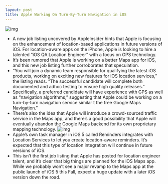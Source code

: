 ```yaml
---
layout: post
title: Apple Working On Turn-By-Turn Navigation in iOS
---
```

![img](http://media.idownloadblog.com/wp-content/uploads/2011/02/google-maps-iphone-icon.jpg)
* A new job listing uncovered by AppleInsider hints that Apple is focusing on the enhancement of location-based applications in future versions of iOS. For location-aware apps on the iPhone, Apple is looking to hire a talented “iOS QA Location Engineer” with a focus on GPS technology.
* It’s been rumored that Apple is working on a better Maps app for iOS, and this new job listing further corroborates that speculation.
* “You will join a dynamic team responsible for qualifying the latest iOS products, working on exciting new features for iOS location services,” the listing reads. “The successful candidate will complete both documented and adhoc testing to ensure high quality releases.”
* Specifically, a preferred candidate will have experience with GPS as well as “navigation algorithms,” suggesting that Apple could be working on a turn-by-turn navigation service similar t the free Google Maps Navigation.”
* There’s also the idea that Apple will introduce a crowd-sourced traffic service in the Maps app, and there’s a good possibility that Apple will eventually abandon the Google Maps backend for its own proprietary mapping technology.
![img](http://media.idownloadblog.com/wp-content/uploads/2011/06/iOS-5-Reminders.png)
* Apple’s own task manager in iOS 5 called Reminders integrates with Location Services to let you create location-aware reminders. It’s expected that this type of location integration will continue in future versions of iOS.
* This isn’t the first job listing that Apple has posted for location engineer talent, and it’s clear that big things are planned for the iOS Maps app. While we probably won’t see a major revamp to the Maps app at the public launch of iOS 5 this Fall, expect a huge update with a later iOS version down the road.

